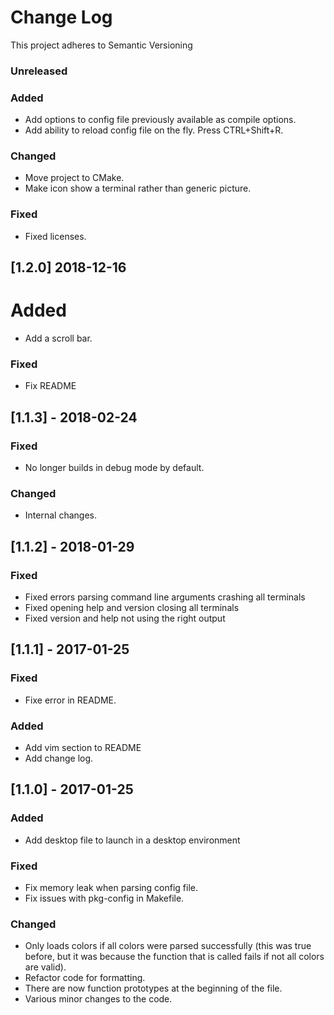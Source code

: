 # Change Log
This project adheres to Semantic Versioning

### Unreleased
### Added
- Add options to config file previously available as compile options.
- Add ability to reload config file on the fly. Press CTRL+Shift+R.

### Changed
- Move project to CMake.
- Make icon show a terminal rather than generic picture.

### Fixed
- Fixed licenses.

## [1.2.0] 2018-12-16
# Added
- Add a scroll bar.

### Fixed
- Fix README

## [1.1.3] - 2018-02-24
### Fixed
- No longer builds in debug mode by default.

### Changed
- Internal changes.

## [1.1.2] - 2018-01-29
### Fixed
- Fixed errors parsing command line arguments crashing all terminals
- Fixed opening help and version closing all terminals
- Fixed version and help not using the right output

## [1.1.1] - 2017-01-25
### Fixed
- Fixe error in README.

### Added
- Add vim section to README
- Add change log.

## [1.1.0] - 2017-01-25
### Added
- Add desktop file to launch in a desktop environment

### Fixed
- Fix memory leak when parsing config file.
- Fix issues with pkg-config in Makefile.

### Changed
- Only loads colors if all colors were parsed successfully (this was true
  before, but it was because the function that is called fails if not all colors
are valid).
- Refactor code for formatting.
- There are now function prototypes at the beginning of the file.
- Various minor changes to the code.

